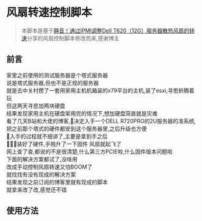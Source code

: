 # 风扇转速控制脚本

> 本脚本是基于[静音！通过IPMI调整Dell T620（12G）服务器散热风扇的转速](https://ngx.hk/2018/10/02/%e9%9d%99%e9%9f%b3%ef%bc%81%e9%80%9a%e8%bf%87ipmi%e8%b0%83%e6%95%b4dell-t620%ef%bc%8812g%ef%bc%89%e6%9c%8d%e5%8a%a1%e5%99%a8%e6%95%a3%e7%83%ad%e9%a3%8e%e6%89%87%e7%9a%84%e8%bd%ac%e9%80%9f.html)分享的风扇控制脚本修改而来,感谢博主

## 前言
 家里之前使用的测试服务器是个塔式服务器   
 说是塔式服务器,但也不是正规的服务器  
 就是去中关村攒了一套用家用主机机箱装的x79平台的主机,装了esxi,寻思折腾着玩  
 但这两天寻思加两块硬盘  
 结果发现家用主机在硬盘架用完的情况下,想加硬盘简直就是灾难  
 看了几天B站和大佬的博客,决定入手一个DELL R720PRO的2U服务器的准系统,把之前那个塔式的硬件都安到这个服务器里,之后升级也方便  
 入手的过程就不细讲了,主要是拿到手之后  
 装好了硬件,手贱升了一下固件
 风扇就起飞了  
 网上查了查,都说的不是很清楚,什么第三方PCIE啦,什么固件版本问题啦  
 下面的解决方案都试了,没啥用  
 改成手动控制风扇转速又怕BOOM了  
 就找找有没有现成的解决方案  
 结果发现之前订阅的博客里就有现成的脚本  
 就拿来改了改,感觉还不错

## 使用方法
 